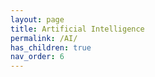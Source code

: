 ```yaml
---
layout: page
title: Artificial Intelligence
permalink: /AI/
has_children: true
nav_order: 6
---
```


